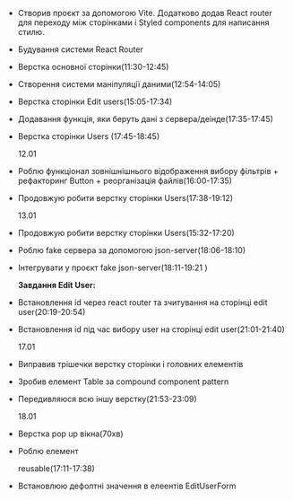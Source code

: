 - Створив проєкт за допомогою Vite. Додатково додав React router для переходу між сторінками і Styled components для написання стилю.

- Будування системи React Router
- Верстка основної сторінки(11:30-12:45)
- Cтворення системи маніпуляції даними(12:54-14:05)
- Верстка сторінки Edit users(15:05-17:34)
- Додавання функція, яки беруть дані з сервера/деінде(17:35-17:45)
- Верстка сторінки Users (17:45-18:45)

  12.01

- Роблю функціонал зовнішнішнього відображення вибору фільтрів + рефакторинг Button + реорганізація файлів(16:00-17:35)
- Продовжую робити верстку сторінки Users(17:38-19:12)

  13.01

- Продовжую робити верстку сторінки Users(15:32-17:20)
- Роблю fake сервера за допомогою json-server(18:06-18:10)
- Інтегрувати у проєкт fake json-server(18:11-19:21 )

  **Завдання Edit User:**

- Встановлення id через react router та зчитування на сторінці edit user(20:19-20:54)
- Встановлення id під час вибору user на сторінці edit user(21:01-21:40)

  17.01

- Виправив трішечки верстку сторінки і головних елементів
- Зробив елемент Table за compound component pattern
- Передивляюся всю іншу верстку(21:53-23:09)

  18.01

- Верстка pop up вікна(70хв)
- Роблю елемент <Form> reusable(17:11-17:38)
- Встановлюю дефолтні значення в елеентів EditUserForm
